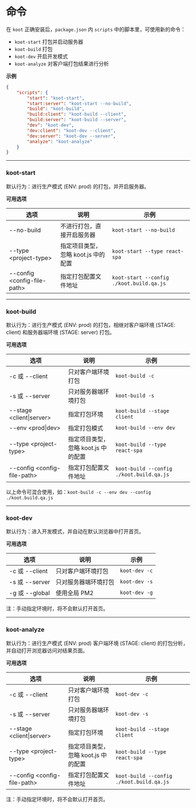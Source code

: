 # 命令

在 `koot` 正确安装后，`package.json` 内 `scripts` 中的脚本里，可使用新的命令：

- `koot-start` 打包并启动服务器
- `koot-build` 打包
- `koot-dev` 开启开发模式
- `koot-analyze` 对客户端打包结果进行分析

**示例**

```json
{
    "scripts": {
        "start": "koot-start",
        "start:server": "koot-start --no-build",
        "build": "koot-build",
        "build:client": "koot-build --client",
        "build:server": "koot-build --server",
        "dev": "koot-dev",
        "dev:client": "koot-dev --client",
        "dev:server": "koot-dev --server",
        "analyze": "koot-analyze"
    }
}
```

---

### koot-start

默认行为：进行生产模式 (ENV: prod) 的打包，并开启服务器。

**可用选项**

| 选项 | 说明 | 示例 |
|-|-|-|
| --no-build | 不进行打包，直接开启服务器 | `koot-start --no-build` |
| --type \<project-type> | 指定项目类型，忽略 koot.js 中的配置 | `koot-start --type react-spa` |
| --config \<config-file-path> | 指定打包配置文件地址 | `koot-start --config ./koot.build.qa.js` |

---

### koot-build

默认行为：进行生产模式 (ENV: prod) 的打包，相继对客户端环境 (STAGE: client) 和服务器端环境 (STAGE: server) 打包。

**可用选项**

| 选项 | 说明 | 示例 |
|-|-|-|
| -c 或 --client | 只对客户端环境打包 | `koot-build -c` |
| -s 或 --server | 只对服务器端环境打包 | `koot-build -s` |
| --stage \<client\|server\> | 指定打包环境 | `koot-build --stage client` |
| --env \<prod\|dev\> | 指定打包模式 | `koot-build --env dev` |
| --type \<project-type> | 指定项目类型，忽略 koot.js 中的配置 | `koot-build --type react-spa` |
| --config \<config-file-path> | 指定打包配置文件地址 | `koot-build --config ./koot.build.qa.js` |

以上命令可混合使用，如：`koot-build -c --env dev --config ./koot.build.qa.js`

---

### koot-dev

默认行为：进入开发模式，并自动在默认浏览器中打开首页。

**可用选项**

| 选项 | 说明 | 示例 |
|-|-|-|
| -c 或 --client | 只对客户端环境打包 | `koot-dev -c` |
| -s 或 --server | 只对服务器端环境打包 | `koot-dev -s` |
| -g 或 --global | 使用全局 PM2 | `koot-dev -g` |

注：手动指定环境时，将不会默认打开首页。

---

### koot-analyze

默认行为：进行生产模式 (ENV: prod) 客户端环境 (STAGE: client) 的打包分析，并自动打开浏览器访问对结果页面。

**可用选项**

| 选项 | 说明 | 示例 |
|-|-|-|
| -c 或 --client | 只对客户端环境打包 | `koot-dev -c` |
| -s 或 --server | 只对服务器端环境打包 | `koot-dev -s` |
| --stage \<client\|server\> | 指定打包环境 | `koot-build --stage client` |
| --type \<project-type> | 指定项目类型，忽略 koot.js 中的配置 | `koot-build --type react-spa` |
| --config \<config-file-path> | 指定打包配置文件地址 | `koot-build --config ./koot.build.qa.js` |

注：手动指定环境时，将不会默认打开首页。
